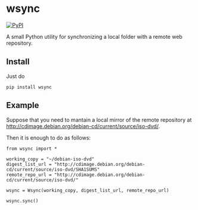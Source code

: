 wsync
=====

[![PyPI](https://img.shields.io/pypi/v/wsync.svg)]()

A small Python utility for synchronizing a local folder with a remote web repository.


## Install

Just do

```
pip install wsync
```


## Example

Suppose that you need to mantain a local mirror of the remote repository at
http://cdimage.debian.org/debian-cd/current/source/iso-dvd/.

Then it is enough to do as follows:

```
from wsync import *

working_copy = "~/debian-iso-dvd"
digest_list_url = "http://cdimage.debian.org/debian-cd/current/source/iso-dvd/SHA1SUMS"
remote_repo_url = "http://cdimage.debian.org/debian-cd/current/source/iso-dvd/"

wsync = Wsync(working_copy, digest_list_url, remote_repo_url)

wsync.sync()
```
